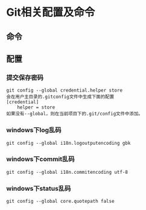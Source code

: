 # Git相关配置及命令

## 命令

## 配置

### 提交保存密码
    git config --global credential.helper store 
    会在用户主目录的.gitconfig文件中生成下面的配置
    [credential]
        helper = store
    如果没有--global，则在当前项目下的.git/config文件中添加。

### windows下log乱码
    git config --global i18n.logoutputencoding gbk

### windows下commit乱码
    git config --global i18n.commitencoding utf-8

### windows下status乱码
    git config --global core.quotepath false
